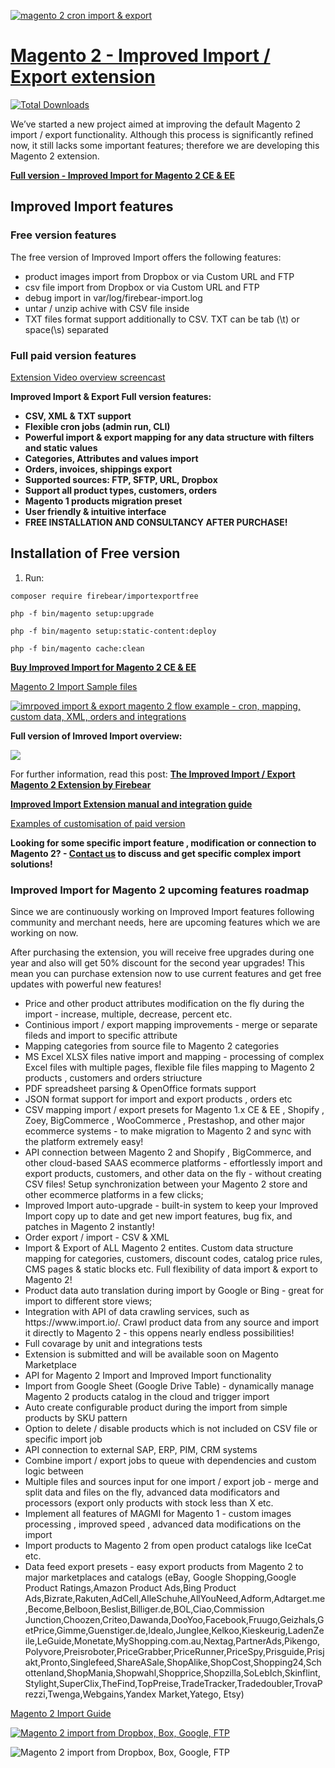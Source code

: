 <a href="https://firebearstudio.com/the-improved-import.html" title="magento 2 import"><img src="https://firebearstudio.com/blog/wp-content/uploads/2016/06/import-mapping-cron-magento2-extension.png" alt="magento 2 cron import & export" title="magento 2 cron import & export" />

# Magento 2 - Improved Import / Export extension  


[![Total Downloads](https://poser.pugx.org/firebear/importexportfree/downloads)](https://packagist.org/packages/firebear/importexportfree)

We’ve started a new project aimed at improving the default Magento 2 import / export functionality. Although this process is significantly refined now, it still lacks some important features; therefore we are developing this Magento 2 extension. 

<a href="https://firebearstudio.com/the-improved-import.html" title="Magento 2 Improved Import">
<b>Full version - Improved Import for Magento 2 CE & EE </b></a><br />

## Improved Import features

<h3>Free version features</h3>

The free version of Improved Import offers the following features:

- product images import from Dropbox or via Custom URL and FTP 
- csv file import from Dropbox or via Custom URL and FTP 
- debug import in var/log/firebear-import.log
- untar / unzip achive with CSV file inside
- TXT files format support additionally to CSV. TXT can be tab (\t) or space(\s) separated

<h3>Full paid version features</h3>

<a href="https://www.youtube.com/watch?v=3a-ojGGKTvw">Extension Video overview screencast</a>

<b>Improved Import & Export Full version features:
- CSV, XML & TXT support 
- Flexible cron jobs (admin run, CLI)
- Powerful import & export mapping for any data structure with filters and static values
- Categories, Attributes and values import
- Orders, invoices, shippings export 
- Supported sources: FTP, SFTP, URL, Dropbox
- Support all product types, customers, orders
- Magento 1 products migration preset
- User friendly & intuitive interface
- FREE INSTALLATION AND CONSULTANCY AFTER PURCHASE! 
</b>

## Installation of Free version
1. Run:
```
composer require firebear/importexportfree
```
``` 
php -f bin/magento setup:upgrade
```
```
php -f bin/magento setup:static-content:deploy
```
```
php -f bin/magento cache:clean
```

<a href="https://firebearstudio.com/the-improved-import.html" title="Magento 2 Improved Import">
<b>Buy Improved Import for Magento 2 CE & EE </b></a><br />

<a href="https://github.com/firebearstudio/magento2-import-export-sample-files" title ="Magento 2 Import Sample Files" target="_blank">Magento 2 Import Sample files</a>

<a href="https://firebearstudio.com/the-improved-import.html"><img src="https://firebearstudio.com/media/catalog/product/cache/1/small_image/040ec09b1e35df139433887a97daa66f/i/m/improved_mport_export_magento_2_flow_example_cron_mapping_xml_1.png" alt="imrpoved import & export magento 2 flow example - cron, mapping, custom data, XML, orders and integrations"/></a>

<b>Full version of Imroved Import overview:</b>

<a href="https://firebearstudio.com/the-improved-import.html" title="Magento 2 Improved Import"><img src="https://firebearstudio.com/media/wysiwyg/magento2-cron-import-custom-mapping.gif"></a>

For further information, read this post: <a href="https://firebearstudio.com/blog/the-improved-import-export-magento-2-extension-by-firebear.html" title="The Improved Import / Export Magento 2 Extension by Firebear" ><strong>The Improved Import / Export Magento 2 Extension by Firebear</strong></a>

<a href="https://firebearstudio.com/blog/improved-import-magento-2-extension-manual.html"><b>Improved Import Extension manual and integration guide</b></a>

<a href="https://github.com/firebearstudio/customimportexport">Examples of customisation of paid version</a>

<p><strong>Looking for some specific import feature , modification or connection to Magento 2? - <a href="https://firebearstudio.com/contacts" target="_blank">Contact us</a> to discuss and get specific complex import solutions!&nbsp;</strong></p>

<h3 style="text-align: justify;">Improved Import for Magento 2 upcoming features roadmap</h3>
Since we are continuously working on Improved Import features following community and merchant needs, here are upcoming features which we are working on now.

After purchasing the extension, you will receive free upgrades during one year and also will get 50% discount for the second year upgrades! This mean you can purchase extension now to use current features and get free updates with powerful new features!
<ul>
	<li>Price and other product attributes modification on the fly during the import - increase, multiple, decrease, percent etc.</li>
	<li>Continious import / export mapping improvements - merge or separate fileds and import to specific attribute</li>
	<li>Mapping categories from source file to Magento 2 categories</li>
	<li>MS Excel XLSX files native import and mapping - processing of complex Excel files with multiple pages, flexible file files mapping to Magento 2 products , customers and orders striucture </li>
	<li>PDF spreadsheet parsing & OpenOffice formats support</li>
	<li>JSON format support for import and export products , orders etc</li>
	<li>CSV mapping import / export presets for Magento 1.x CE &amp; EE , Shopify , Zoey, BigCommerce , WooCommerce , Prestashop, and other major ecommerce systems - to make migration to Magento 2 and sync with the platform extremely easy!</li>
	<li>API connection between Magento 2 and Shopify , BigCommerce, and other cloud-based SAAS ecommerce platforms - effortlessly import and export products, customers, and other data on the fly - without creating CSV files! Setup synchronization between your Magento 2 store and other ecommerce platforms in a few clicks;</li>
	<li>Improved Import auto-upgrade - built-in system to keep your Improved Import copy up to date and get new import features, bug fix, and patches in Magento 2 instantly!</li>
	<li>Order export / import - CSV & XML </li>
	<li>Import & Export of ALL Magento 2 entites. Custom data structure mapping for categories, customers, discount codes, catalog price rules, CMS pages & static blocks etc. Full flexibility of data import & export to Magento 2!</li>
	<li>Product data auto translation during import by Google or Bing - great for import to different store views;</li>
	<li>Integration with API of data crawling services, such as https://www.import.io/. Crawl product data from any source and import it directly to Magento 2 - this oppens nearly endless possibilities!</li>
	<li>Full covarage by unit and integrations tests </li>
	<li>Extension is submitted and will be available soon on Magento Marketplace</li>
	<li>API for Magento 2 Import and Improved Import functionality</li>
	<li>Import from Google Sheet (Google Drive Table) - dynamically manage Magento 2 products catalog in the cloud and trigger import</li>
	<li>Auto create configurable product during the import from simple products by SKU pattern</li>
	<li>Option to delete / disable products which is not included on CSV file or specific import job</li>
	<li>API connection to external SAP, ERP, PIM, CRM systems</li>
	<li>Combine import / export jobs to queue with dependencies and custom logic between</li>
	<li>Multiple files and sources input for one import / export job - merge and split data and files on the fly, advanced data modificators and processors (export only products with stock less than X etc.</li> 
	<li>Implement all features of MAGMI for Magento 1 - custom images processing , improved speed , advanced data modifications on the import</li>
	<li>Import products to Magento 2 from open product catalogs like IceCat etc.</li>
	<li>Data feed export presets - easy export products from Magento 2 to major marketplaces and catalogs (eBay, Google Shopping,Google Product Ratings,Amazon Product Ads,Bing Product Ads,Bizrate,Rakuten,AdCell,AlleSchuhe,AllYouNeed,Adform,Adtarget.me,Become,Belboon,Beslist,Billiger.de,BOL,Ciao,Commission Junction,Choozen,Criteo,Dawanda,DooYoo,Facebook,Fruugo,Geizhals,GetPrice,Gimme,Guenstiger.de,Idealo,Junglee,Kelkoo,Kieskeurig,LadenZeile,LeGuide,Monetate,MyShopping.com.au,Nextag,PartnerAds,Pikengo,Polyvore,Preisroboter,PriceGrabber,PriceRunner,PriceSpy,Prisguide,Prisjakt,Pronto,Singlefeed,ShareASale,ShopAlike,ShopCost,Shopping24,Schottenland,ShopMania,Shopwahl,Shopprice,Shopzilla,SoLebIch,Skinflint,Stylight,SuperClix,TheFind,TopPreise,TradeTracker,Tradedoubler,TrovaPrezzi,Twenga,Webgains,Yandex Market,Yatego, Etsy)</li>
	
</ul>

<a href="https://firebearstudio.com/blog/the-complete-guide-to-magento-2-product-import-export.html">Magento 2 Import Guide</a>

<a href="https://firebearstudio.com/the-improved-import.html" title="Magento 2 Improved Import"><img src="https://firebearstudio.com/files/m2import/magento2-dropbox-box-drive-ftp-products-images-import.png" alt="Magento 2 import from Dropbox, Box, Google, FTP" /></a>

<img src="https://firebearstudio.com/files/m2import/magento-import-dropbox.png" alt="Magento 2 import from Dropbox, Box, Google, FTP" />


